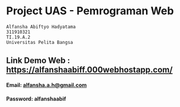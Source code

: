 # Project UAS - Pemrograman Web
```
Alfansha Abiftyo Hadyatama
311910321
TI.19.A.2
Universitas Pelita Bangsa
```

## Link Demo Web : https://alfanshaabiff.000webhostapp.com/
#### Email: alfansha.a.h@gmail.com
#### Password: alfanshaabif

